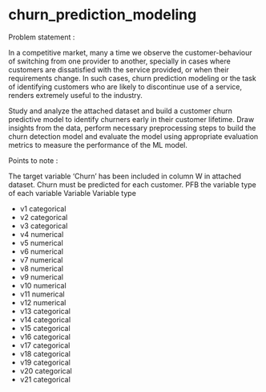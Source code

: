 # churn_prediction_modeling

Problem statement :

In a competitive market, many a time we observe the customer-behaviour of switching from one provider to another, specially in cases where customers are dissatisfied with the service provided, or when their requirements change. In such cases, churn prediction modeling or the task of identifying customers who are likely to discontinue use of a service, renders extremely useful to the industry.


Study and analyze the attached dataset and build a customer churn predictive model to identify churners early in their customer lifetime. Draw insights from the data, perform necessary preprocessing steps to build the churn detection model and evaluate the model using appropriate evaluation metrics to measure the performance of the ML model.

Points to note :

The target variable ‘Churn’ has been included in column W in attached dataset.
Churn must be predicted for each customer.
PFB the variable type of each variable
Variable	Variable type
* v1	categorical
* v2	categorical
* v3	categorical
* v4	numerical
* v5	numerical
* v6	numerical
* v7	numerical
* v8	numerical
* v9	numerical
* v10	numerical
* v11	numerical
* v12	numerical
* v13	categorical
* v14	categorical
* v15	categorical
* v16	categorical
* v17	categorical
* v18	categorical
* v19	categorical
* v20	categorical
* v21	categorical

